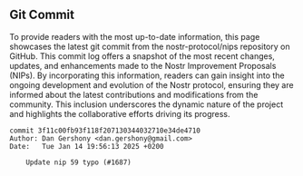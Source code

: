 ## Git Commit
To provide readers with the most up-to-date information, this page showcases the latest git commit from the nostr-protocol/nips repository on GitHub. This commit log offers a snapshot of the most recent changes, updates, and enhancements made to the Nostr Improvement Proposals (NIPs). By incorporating this information, readers can gain insight into the ongoing development and evolution of the Nostr protocol, ensuring they are informed about the latest contributions and modifications from the community. This inclusion underscores the dynamic nature of the project and highlights the collaborative efforts driving its progress.

```shell
commit 3f11c00fb93f118f207130344032710e34de4710
Author: Dan Gershony <dan.gershony@gmail.com>
Date:   Tue Jan 14 19:56:13 2025 +0200

    Update nip 59 typo (#1687)
```
